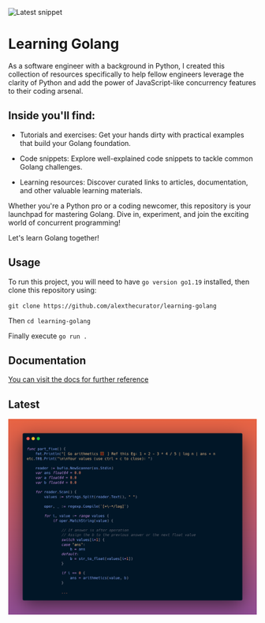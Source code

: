 ![Latest snippet](https://wallpaperaccess.com/full/4482740.jpg)

# Learning Golang

As a software engineer with a background in Python, I created this collection of resources specifically to help fellow engineers leverage the clarity of Python and add the power of JavaScript-like concurrency features to their coding arsenal.

## Inside you'll find:

- Tutorials and exercises: Get your hands dirty with practical examples that build your Golang foundation.

- Code snippets: Explore well-explained code snippets to tackle common Golang challenges.

- Learning resources: Discover curated links to articles, documentation, and other valuable learning materials.

Whether you're a Python pro or a coding newcomer, this repository is your launchpad for mastering Golang. Dive in, experiment, and join the exciting world of concurrent programming!

Let's learn Golang together!

## Usage

To run this project, you will need to have `go version go1.19` installed, then clone this repository using:

`git clone https://github.com/alexthecurator/learning-golang`

Then `cd learning-golang`

Finally execute `go run .`

## Documentation

[You can visit the docs for further reference](https://go.dev/doc/)

## Latest

![Latest snippet](https://raw.githubusercontent.com/alexthecurator/learning-golang/main/snippets/go-arithmetic-processor.png)
